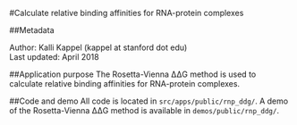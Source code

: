 #Calculate relative binding affinities for RNA-protein complexes 

##Metadata

Author: Kalli Kappel (kappel at stanford dot edu)  
Last updated: April 2018

##Application purpose
The Rosetta-Vienna ΔΔG method is used to calculate relative binding affinities for RNA-protein complexes.  

##Code and demo
All code is located in `src/apps/public/rnp_ddg/`. A demo of the Rosetta-Vienna ΔΔG method is available in `demos/public/rnp_ddg/`.